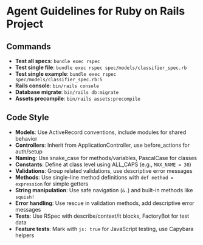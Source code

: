 # Agent Guidelines for Ruby on Rails Project

## Commands
- **Test all specs**: `bundle exec rspec`
- **Test single file**: `bundle exec rspec spec/models/classifier_spec.rb`  
- **Test single example**: `bundle exec rspec spec/models/classifier_spec.rb:5`
- **Rails console**: `bin/rails console`
- **Database migrate**: `bin/rails db:migrate`
- **Assets precompile**: `bin/rails assets:precompile`

## Code Style
- **Models**: Use ActiveRecord conventions, include modules for shared behavior
- **Controllers**: Inherit from ApplicationController, use before_actions for auth/setup
- **Naming**: Use snake_case for methods/variables, PascalCase for classes
- **Constants**: Define at class level using ALL_CAPS (e.g., `MAX_NAME = 30`)
- **Validations**: Group related validations, use descriptive error messages
- **Methods**: Use single-line method definitions with `def method = expression` for simple getters
- **String manipulation**: Use safe navigation (`&.`) and built-in methods like `squish!`
- **Error handling**: Use rescue in validation methods, add descriptive error messages
- **Tests**: Use RSpec with describe/context/it blocks, FactoryBot for test data
- **Feature tests**: Mark with `js: true` for JavaScript testing, use Capybara helpers
